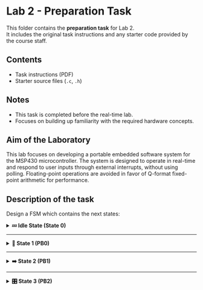 # Lab 2 - Preparation Task

This folder contains the **preparation task** for Lab 2.  
It includes the original task instructions and any starter code provided by the course staff.

## Contents
- Task instructions (PDF)
- Starter source files (`.c`, `.h`)

## Notes
- This task is completed before the real-time lab.
- Focuses on building up familiarity with the required hardware concepts.

## Aim of the Laboratory
This lab focuses on developing a portable embedded software system for the MSP430 microcontroller. The system is designed to operate in real-time and respond to user inputs through external interrupts, without using polling. Floating-point operations are avoided in favor of Q-format fixed-point arithmetic for performance.
## Description of the task
Design a FSM which contains the next states:
<details>
<summary><strong>💤 Idle State (State 0)</strong></summary>

- When no buttons are pressed, the system enters **sleep mode**.
- LCD screen is cleared.
- Timers are off.
- ADC is off.
- Power is conserved.
</details>

---

<details>
<summary><strong>🔁 State 1 (PB0)</strong></summary>

  **Frequency Counter**  
  - Measures the frequency of an external signal connected to P2.4 using Input Capture.
  - Displays the live frequency in Hz on the LCD in the range 50Hz – 20kHz with integer precision.
  - Only updates the numeric field of the screen for minimal refresh.
</details>

---

<details>
<summary><strong>➡️ State 2 (PB1)</strong></summary>

  **Stopwatch**
  - Implements a stopwatch using Timer_A0 in interrupt mode.
  - Displays elapsed time on the LCD in format MM:SS.
  - Starts when SW0 = 0
  - Stops when SW0 = 1
  - Resumes from last value when restarted
</details>

---

<details>
<summary><strong>🎛️ State 3 (PB2)</strong></summary>

  **Tone Generator**
  - Reads analog input from potentiometer (P1.3) using ADC12.
  - Converts input voltage to a square wave output with frequency 1kHz–2.5kHz using PWM.
  - Output is sent to P2.2 (buzzer).
  - The conversion use this linear transformation: fout = 1kHz + 1.5kHz * (N_ADC / 0x3FF)
</details>
